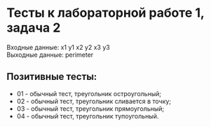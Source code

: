 # Тесты к лабораторной работе 1, задача 2

Входные данные: x1 y1 x2 y2 x3 y3  
Выходные данные: perimeter

## Позитивные тесты:
- 01 - обычный тест, треугольник остроугольный;
- 02 - обычный тест, треугольник сливается в точку;
- 03 - обычный тест, треугольник прямоугольный;
- 04 - обычный тест, треугольник тупоугольный.
